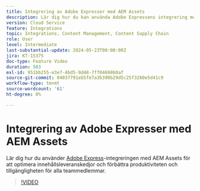 ```yaml
---
title: Integrering av Adobe Expresser med AEM Assets
description: Lär dig hur du kan använda Adobe Expressens integrering med AEM Assets för att optimera innehållsleveranskedjor, förbättra produktiviteten och tillgängligheten för alla teammedlemmar.
version: Cloud Service
feature: Integrations
topic: Integrations, Content Management, Content Supply Chain
role: User
level: Intermediate
last-substantial-update: 2024-05-23T00:00:00Z
jira: KT-15375
doc-type: Feature Video
duration: 583
exl-id: 951bb255-e3e7-4bd5-9d48-7ff0469860af
source-git-commit: 04037791eb5fe7a3b390b29d5c25f3260e5d41c9
workflow-type: tm+mt
source-wordcount: '61'
ht-degree: 0%

---
```


# Integrering av Adobe Expresser med AEM Assets

Lär dig hur du använder [Adobe Express](https://www.adobe.com/express/)-integreringen med AEM Assets för att optimera innehållsleveranskedjor och förbättra produktiviteten och tillgängligheten för alla teammedlemmar.

>[!VIDEO](https://video.tv.adobe.com/v/3425193/?learn=on)
